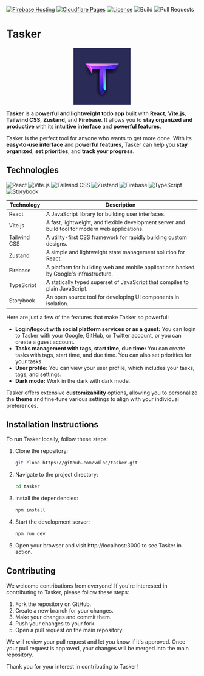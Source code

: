 [![Firebase Hosting](https://img.shields.io/badge/Firebase-Hosting-FFCA28?logo=firebase&logoColor=white)](https://real-todos-6d1b4.web.app/)
[![Cloudflare Pages](https://img.shields.io/badge/Cloudflare-Pages-F38020?logo=cloudflare&logoColor=white)](https://react-todos.pages.dev)
[![License](https://img.shields.io/badge/license-MIT-blue.svg)](https://github.com/vdloc/tasker/blob/master/LICENSE)
![Build](https://img.shields.io/badge/build-passing-brightgreen?style=flat)
![Pull Requests](https://img.shields.io/github/issues-pr/vdloc/tasker?style=flat)


# Tasker

<div>
  <img src="/markdown/imgs/tasker.png" alt="Tasker Logo" style="max-width: 150px;display:block; margin:auto;">
</div>

**Tasker** is a **powerful and lightweight todo app** built with **React**, **Vite.js**, **Tailwind CSS**, **Zustand**, and **Firebase**. It allows you to **stay organized and productive** with its **intuitive interface** and **powerful features**.

Tasker is the perfect tool for anyone who wants to get more done. With its **easy-to-use interface** and **powerful features**, Tasker can help you **stay organized**, **set priorities**, and **track your progress**.

## Technologies

![React](https://img.shields.io/badge/-React-61DAFB?logo=react&logoColor=white&style=flat)
![Vite.js](https://img.shields.io/badge/-Vite.js-646CFF?logo=vite&logoColor=white&style=flat)
![Tailwind CSS](https://img.shields.io/badge/-Tailwind_CSS-38B2AC?logo=tailwind-css&logoColor=white&style=flat)
![Zustand](https://img.shields.io/badge/-Zustand-FFC83D?logo=zustand&logoColor=white&style=flat)
![Firebase](https://img.shields.io/badge/-Firebase-FFCA28?logo=firebase&logoColor=white&style=flat)
![TypeScript](https://img.shields.io/badge/-TypeScript-3178C6?logo=typescript&logoColor=white&style=flat)
![Storybook](https://img.shields.io/badge/-Storybook-FF4785?logo=storybook&logoColor=white&style=flat)

| Technology   | Description                                                                                      |
| ------------ | ------------------------------------------------------------------------------------------------ |
| React        | A JavaScript library for building user interfaces.                                               |
| Vite.js      | A fast, lightweight, and flexible development server and build tool for modern web applications. |
| Tailwind CSS | A utility-first CSS framework for rapidly building custom designs.                               |
| Zustand      | A simple and lightweight state management solution for React.                                    |
| Firebase     | A platform for building web and mobile applications backed by Google's infrastructure.           |
| TypeScript   | A statically typed superset of JavaScript that compiles to plain JavaScript.                     |
| Storybook    | An open source tool for developing UI components in isolation. 

Here are just a few of the features that make Tasker so powerful:

- **Login/logout with social platform services or as a guest:** You can login to Tasker with your Google, GitHub, or Twitter account, or you can create a guest account.
- **Tasks management with tags, start time, due time:** You can create tasks with tags, start time, and due time. You can also set priorities for your tasks.
- **User profile:** You can view your user profile, which includes your tasks, tags, and settings.
- **Dark mode:** Work in the dark with dark mode.

Tasker offers extensive **customizability** options, allowing you to personalize the **theme** and fine-tune various settings to align with your individual preferences.



## Installation Instructions

To run Tasker locally, follow these steps:

1. Clone the repository:
   ```bash
   git clone https://github.com/vdloc/tasker.git
   ```
2. Navigate to the project directory:
   ```bash
   cd tasker
   ```
3. Install the dependencies:
   ```bash
   npm install
   ```
4. Start the development server:
   ```bash
   npm run dev
   ```
5. Open your browser and visit http://localhost:3000 to see Tasker in action.

## Contributing

We welcome contributions from everyone! If you're interested in contributing to Tasker, please follow
these steps:

1. Fork the repository on GitHub.
2. Create a new branch for your changes.
3. Make your changes and commit them.
4. Push your changes to your fork.
5. Open a pull request on the main repository.

We will review your pull request and let you know if it's approved. Once your pull request is approved, your changes will be merged into the main repository.

Thank you for your interest in contributing to Tasker!
